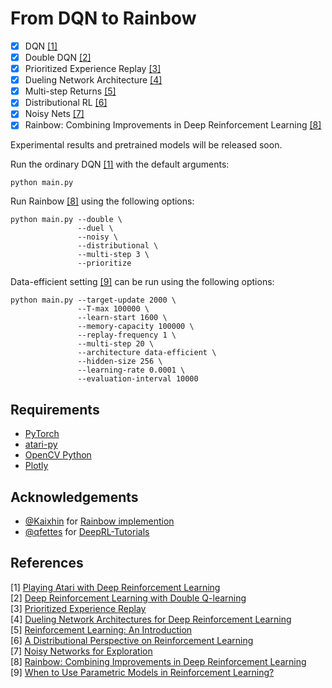 From DQN to Rainbow
=======
- [x] DQN [[1]](#references)
- [x] Double DQN [[2]](#references)
- [x] Prioritized Experience Replay [[3]](#references)
- [x] Dueling Network Architecture [[4]](#references)
- [x] Multi-step Returns [[5]](#references)
- [x] Distributional RL [[6]](#references)
- [x] Noisy Nets [[7]](#references)
- [x] Rainbow: Combining Improvements in Deep Reinforcement Learning [[8]](#references)

Experimental results and pretrained models will be released soon.

Run the ordinary DQN [[1]](#references) with the default arguments:

```
python main.py
```

Run Rainbow [[8]](#references) using the following options:

```
python main.py --double \
               --duel \
               --noisy \
               --distributional \
               --multi-step 3 \
               --prioritize
```

Data-efficient setting [[9]](#references) can be run using the following options:

```
python main.py --target-update 2000 \
               --T-max 100000 \
               --learn-start 1600 \
               --memory-capacity 100000 \
               --replay-frequency 1 \
               --multi-step 20 \
               --architecture data-efficient \
               --hidden-size 256 \
               --learning-rate 0.0001 \
               --evaluation-interval 10000
```

Requirements
------------

- [PyTorch](http://pytorch.org/)
- [atari-py](https://github.com/openai/atari-py)
- [OpenCV Python](https://pypi.python.org/pypi/opencv-python)
- [Plotly](https://plot.ly/)

Acknowledgements
----------------

- [@Kaixhin](https://github.com/Kaixhin) for [Rainbow implemention](https://github.com/Kaixhin/Rainbow)
- [@qfettes](https://github.com/qfettes) for [DeepRL-Tutorials](https://github.com/qfettes/DeepRL-Tutorials)

References
----------

[1] [Playing Atari with Deep Reinforcement Learning](http://arxiv.org/abs/1312.5602)  
[2] [Deep Reinforcement Learning with Double Q-learning](http://arxiv.org/abs/1509.06461)  
[3] [Prioritized Experience Replay](http://arxiv.org/abs/1511.05952)  
[4] [Dueling Network Architectures for Deep Reinforcement Learning](http://arxiv.org/abs/1511.06581)  
[5] [Reinforcement Learning: An Introduction](http://www.incompleteideas.net/sutton/book/ebook/the-book.html)  
[6] [A Distributional Perspective on Reinforcement Learning](https://arxiv.org/abs/1707.06887)  
[7] [Noisy Networks for Exploration](https://arxiv.org/abs/1706.10295)  
[8] [Rainbow: Combining Improvements in Deep Reinforcement Learning](https://arxiv.org/abs/1710.02298)  
[9] [When to Use Parametric Models in Reinforcement Learning?](https://arxiv.org/abs/1906.05243)  
